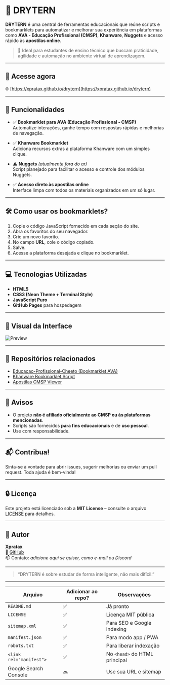 # 🧠 DRYTERN

**DRYTERN** é uma central de ferramentas educacionais que reúne scripts e bookmarklets para automatizar e melhorar sua experiência em plataformas como **AVA - Educação Profissional (CMSP)**, **Khanware**, **Nuggets** e acesso rápido às **apostilas online**.

> 📌 Ideal para estudantes de ensino técnico que buscam praticidade, agilidade e automação no ambiente virtual de aprendizagem.

---

## 🔗 Acesse agora

🌐 [https://xpratax.github.io/drytern](https://xpratax.github.io/drytern)

---

## 🚀 Funcionalidades

- ✅ **Bookmarklet para AVA (Educação Profissional - CMSP)**  
  Automatize interações, ganhe tempo com respostas rápidas e melhorias de navegação.

- ✅ **Khanware Bookmarklet**  
  Adiciona recursos extras à plataforma Khanware com um simples clique.

- ⚠️ **Nuggets** *(atualmente fora do ar)*  
  Script planejado para facilitar o acesso e controle dos módulos Nuggets.

- ✅ **Acesso direto às apostilas online**  
  Interface limpa com todos os materiais organizados em um só lugar.

---

## 🛠️ Como usar os bookmarklets?

1. Copie o código JavaScript fornecido em cada seção do site.
2. Abra os favoritos do seu navegador.
3. Crie um novo favorito.
4. No campo **URL**, cole o código copiado.
5. Salve.
6. Acesse a plataforma desejada e clique no bookmarklet.

---

## 💻 Tecnologias Utilizadas

- **HTML5**
- **CSS3 (Neon Theme + Terminal Style)**
- **JavaScript Puro**
- **GitHub Pages** para hospedagem

---

## 📸 Visual da Interface

![Preview](https://i.postimg.cc/tYJvhCrJ/images.jpg)

---

## 📁 Repositórios relacionados

- [Educacao-Profissional-Cheeto (Bookmarklet AVA)](https://github.com/marcos10pc/Educacao-Profissional-Cheeto)
- [Khanware Bookmarklet Script](https://github.com/Niximkk/Khanware)
- [Apostilas CMSP Viewer](https://apostilas-cmsp.vercel.app/)

---

## 📢 Avisos

- O projeto **não é afiliado oficialmente ao CMSP ou às plataformas mencionadas**.
- Scripts são fornecidos **para fins educacionais** e de **uso pessoal**.
- Use com responsabilidade.

---

## 📬 Contribua!

Sinta-se à vontade para abrir issues, sugerir melhorias ou enviar um pull request. Toda ajuda é bem-vinda!

---

## 🔒 Licença

Este projeto está licenciado sob a **MIT License** – consulte o arquivo [LICENSE](LICENSE) para detalhes.

---

## 👤 Autor

**Xpratax**  
🔗 [GitHub](https://github.com/xpratax)  
📫 Contato: *adicione aqui se quiser, como e-mail ou Discord*

---

> “DRYTERN é sobre estudar de forma inteligente, não mais difícil.”

---
| Arquivo                 | Adicionar ao repo? | Observações                   |
| ----------------------- | ------------------ | ----------------------------- |
| `README.md`             | ✅                  | Já pronto                     |
| `LICENSE`               | ✅                  | Licença MIT pública           |
| `sitemap.xml`           | ✅                  | Para SEO e Google indexing    |
| `manifest.json`         | ✅                  | Para modo app / PWA           |
| `robots.txt`            | ✅                  | Para liberar indexação        |
| `<link rel="manifest">` | ✅                  | No `<head>` do HTML principal |
| Google Search Console   | 🔜                 | Use sua URL e sitemap         |
